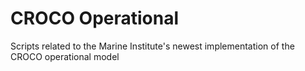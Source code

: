 # CROCO Operational
Scripts related to the Marine Institute's newest implementation of the CROCO operational model
